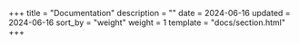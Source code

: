 +++
title = "Documentation"
description = ""
date = 2024-06-16
updated = 2024-06-16
sort_by = "weight"
weight = 1
template = "docs/section.html"
+++
